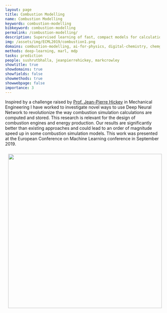```yaml
---
layout: page
title: Combustion Modelling
name: Combustion Modelling
keywords: combustion-modelling
bibkeyword: combustion-modelling
permalink: /combustion-modelling/
description: Supervised learning of fast, compact models for calculations needed to simulate combustion. 
img: /assets/img/ECML2019/combustion1.png
domains: combustion-modelling, ai-for-physics, digital-chemistry, chemgymrl, ai-for-physics, ai-for-science
methods: deep-learning, marl, mdp
tasks: prediction
people: sushrutbhalla, jeanpierrehickey, markcrowley
showtitle: true
showdomains: true
showfields: false
showmethods: true
showwebpage: false
importance: 3
---
```

Inspired by a challenge raised by [Prof. Jean-Pierre Hickey](/people/jeanpierrehickey/) in Mechanical Engineering I have worked to investigate novel ways to use Deep Neural Network to revolutionize the way combustion simulation calculations are computed and stored. 
This research is relevant for the design of combustion engines and energy production. 
Our results are significantly better than existing approaches and could lead to an order of magnitude speed up in some combustion simulation models. This work was presented at the European Conference on Machine Learning conference in September 2019. 


<img src="/assets/img/ECML2019/combustionnetwork.png" style="width: 500px; padding: 10px; align: center;">



